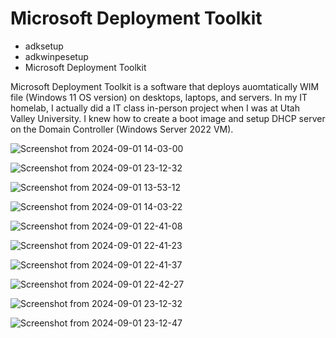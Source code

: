 <h1>Microsoft Deployment Toolkit</h1>

<p>
 <ul>
   <li>adksetup</li>
   <li>adkwinpesetup</li>
   <li>Microsoft Deployment Toolkit</li>
 </ul>

</p>

<p>
Microsoft Deployment Toolkit is a software that deploys auomtatically WIM file (Windows 11 OS version) on desktops, laptops, and servers.
In my IT homelab, I actually did a IT class in-person project when I was at Utah Valley University. I knew how to create a boot image and setup DHCP server on the Domain Controller (Windows Server 2022 VM).

</p>

![Screenshot from 2024-09-01 14-03-00](https://github.com/user-attachments/assets/7f9d8b94-e181-4d48-b219-5397b2f31acc)



![Screenshot from 2024-09-01 23-12-32](https://github.com/user-attachments/assets/940220ae-a6b5-4ff4-8b10-8fe179c98bcc)


![Screenshot from 2024-09-01 13-53-12](https://github.com/user-attachments/assets/8ef18272-6670-4eec-91a4-dbdc4fc488b1)


![Screenshot from 2024-09-01 14-03-22](https://github.com/user-attachments/assets/56c50d01-8008-4720-bdff-b0c888b7800b)


![Screenshot from 2024-09-01 22-41-08](https://github.com/user-attachments/assets/e5e7abee-89b6-4477-9af5-0f97d8574da3)


![Screenshot from 2024-09-01 22-41-23](https://github.com/user-attachments/assets/bd98f430-008e-45f2-ad28-20c58f3d1dc5)

![Screenshot from 2024-09-01 22-41-37](https://github.com/user-attachments/assets/ee16bc35-0089-49eb-9659-022e1d9d7ad2)


![Screenshot from 2024-09-01 22-42-27](https://github.com/user-attachments/assets/142420f6-5c2a-482f-a44e-535c5e1256c2)


![Screenshot from 2024-09-01 23-12-32](https://github.com/user-attachments/assets/de243247-afc0-4b03-8121-8ff35ec50fc9)

![Screenshot from 2024-09-01 23-12-47](https://github.com/user-attachments/assets/b2bac753-2274-4e54-afef-aee29a46190e)




